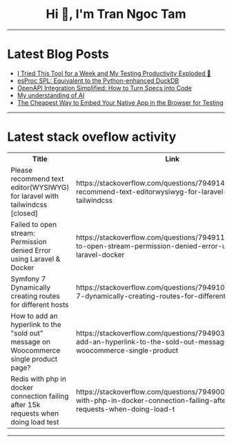<h1 align="center">Hi 👋, I'm Tran Ngoc Tam</h1>

---

# Latest Blog Posts 
<!-- BLOG-POST-LIST:START -->
- [I Tried This Tool for a Week and My Testing Productivity Exploded 🚀](https://dev.to/walse/i-tried-this-tool-for-a-week-and-my-testing-productivity-exploded-73a)
- [esProc SPL: Equivalent to the Python-enhanced DuckDB](https://dev.to/esproc_spl/esproc-spl-equivalent-to-the-python-enhanced-duckdb-29c0)
- [OpenAPI Integration Simplified: How to Turn Specs into Code](https://dev.to/getambassador2024/openapi-integration-simplified-how-to-turn-specs-into-code-308b)
- [My understanding of AI](https://dev.to/wangfei/my-understanding-of-ai-p5o)
- [The Cheapest Way to Embed Your Native App in the Browser for Testing](https://dev.to/pratiksha_patil_2422d808e/the-cheapest-way-to-embed-your-native-app-in-the-browser-for-testing-1g24)
<!-- BLOG-POST-LIST:END -->

---

# Latest stack oveflow activity
<table>
  <tr><th>Title</th><th>Link</th></tr>
  <!-- STACKOVERFLOW:START --><tr><td>Please recommend text editor&lpar;WYSIWYG&rpar; for laravel with tailwindcss [closed]</td><td>https://stackoverflow.com/questions/79491483/please-recommend-text-editorwysiwyg-for-laravel-with-tailwindcss</td></tr><tr><td>Failed to open stream: Permission denied Error using Laravel &amp; Docker</td><td>https://stackoverflow.com/questions/79491147/failed-to-open-stream-permission-denied-error-using-laravel-docker</td></tr><tr><td>Symfony 7 Dynamically creating routes for different hosts</td><td>https://stackoverflow.com/questions/79491052/symfony-7-dynamically-creating-routes-for-different-hosts</td></tr><tr><td>How to add an hyperlink to the &quot;sold out&quot; message on Woocommerce single product page?</td><td>https://stackoverflow.com/questions/79490387/how-to-add-an-hyperlink-to-the-sold-out-message-on-woocommerce-single-product</td></tr><tr><td>Redis with php in docker connection failing after 15k requests when doing load test</td><td>https://stackoverflow.com/questions/79490002/redis-with-php-in-docker-connection-failing-after-15k-requests-when-doing-load-t</td></tr><!-- STACKOVERFLOW:END -->
</table>

---


